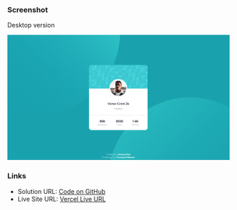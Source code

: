 
### Screenshot

Desktop version

![desktop version](Screenshot/ss_profilecard.png)

### Links

- Solution URL: [Code on GitHub](https://github.com/ananya-das24/Profile-Card-Component)
- Live Site URL: [Vercel Live URL](https://profile-card-component-pink-zeta.vercel.app/)
